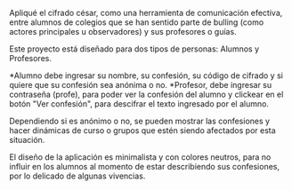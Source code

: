 Apliqué el cifrado césar, como una herramienta de comunicación efectiva, entre alumnos de colegios que se han sentido parte de bulling (como actores principales u observadores) y sus profesores o guías.

Este proyecto está diseñado para dos tipos de personas:
Alumnos y Profesores.

*Alumno debe ingresar su nombre, su confesión, su código de cifrado y si quiere que su confesión sea anónima o no.
*Profesor, debe ingresar su contraseña (profe), para poder ver la confesión del alumno y clickear en el botón "Ver confesión", para descifrar el texto ingresado por el alumno. 

Dependiendo si es anónimo o no, se pueden mostrar las confesiones y hacer dinámicas de curso o grupos que estén siendo afectados por esta situación.

El diseño de la aplicación es minimalista y con colores neutros, para no influir en los alumnos al momento de estar describiendo sus confesiones, por lo delicado de algunas vivencias.


